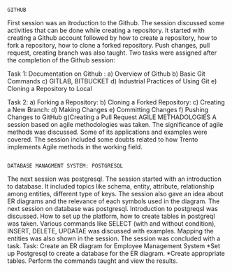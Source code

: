                                                                                   GITHUB
 First session was an itroduction to the Github. The session discussed some activities that can be done while creating a repository.
 It started with creating a Github account followed by how to create a repository, how to fork a repository, how to clone a forked repository.
 Push changes, pull request, creating branch was also taught.
 Two tasks were assigned after the completion of the Github session:
 
 Task 1: Documentation on Github :
 a) Overview of Github
 b) Basic Git Commands
 c) GITLAB, BITBUCKET
 d) Industrial Practices of Using Git
 e) Cloning a Repository to Local
 
 Task 2: 
 a) Forking a Repository: 
 b) Cloning a Forked Repository: 
 c) Creating a New Branch: 
 d) Making Changes
 e) Committing Changes
 f) Pushing Changes to GitHub
 g)Creating a Pull Request
                                                                              AGILE METHADOLOGIES
A session based on agile methodologies was taken.
The significance of agile methods was discussed. Some of its applications and examples were covered.
The session included some doubts related to how Trento implements Agile methods in the working field.

    
                                                                          DATABASE MANAGMENT SYSTEM: POSTGRESQL
The next session was postgresql.
The session started with an introduction to database.
It included topics like schema, entity, attribute, relationship among entities, different type of keys.
The session also gave an idea about ER diagrams and the relevance of each symbols used in the diagram.
The next session on database was postgresql.
Introduction to postgreqsl was discussed.
How to set up the platform, how to create tables in postgreql was taken.
Various commands like SELECT (with and without condition), INSERT, DELETE, UPDATAE was discussed with examples.
Mapping the entities was also shown in the session.
The session was concluded with a task.
Task: Create an ER diagram for Employee Management System
*Set up Postgresql to create a database for the ER diagram.
*Create appropriate tables.
Perform the commands taught and view the results.

                                                                                  
